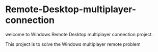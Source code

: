 # Remote-Desktop-multiplayer-connection
welcome to Windows Remote Desktop multiplayer connection project.



This project is to solve the Windows multiplayer remote problem
